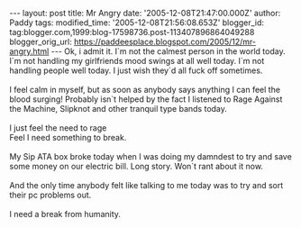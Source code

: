 \-\-- layout: post title: Mr Angry date: \'2005-12-08T21:47:00.000Z\'
author: Paddy tags: modified\_time: \'2005-12-08T21:56:08.653Z\'
blogger\_id: tag:blogger.com,1999:blog-17598736.post-113407896864049288
blogger\_orig\_url:
https://paddeesplace.blogspot.com/2005/12/mr-angry.html \-\-- Ok, i
admit it. I\`m not the calmest person in the world today. I\`m not
handling my girlfriends mood swings at all well today. I\`m not handling
people well today. I just wish they\`d all fuck off sometimes.\
\
I feel calm in myself, but as soon as anybody says anything I can feel
the blood surging! Probably isn\`t helped by the fact I listened to Rage
Against the Machine, Slipknot and other tranquil type bands today.\
\
I just feel the need to rage\
Feel I need something to break.\
\
My Sip ATA box broke today when I was doing my damndest to try and save
some money on our electric bill. Long story. Won\`t rant about it now.\
\
And the only time anybody felt like talking to me today was to try and
sort their pc problems out.\
\
I need a break from humanity.
